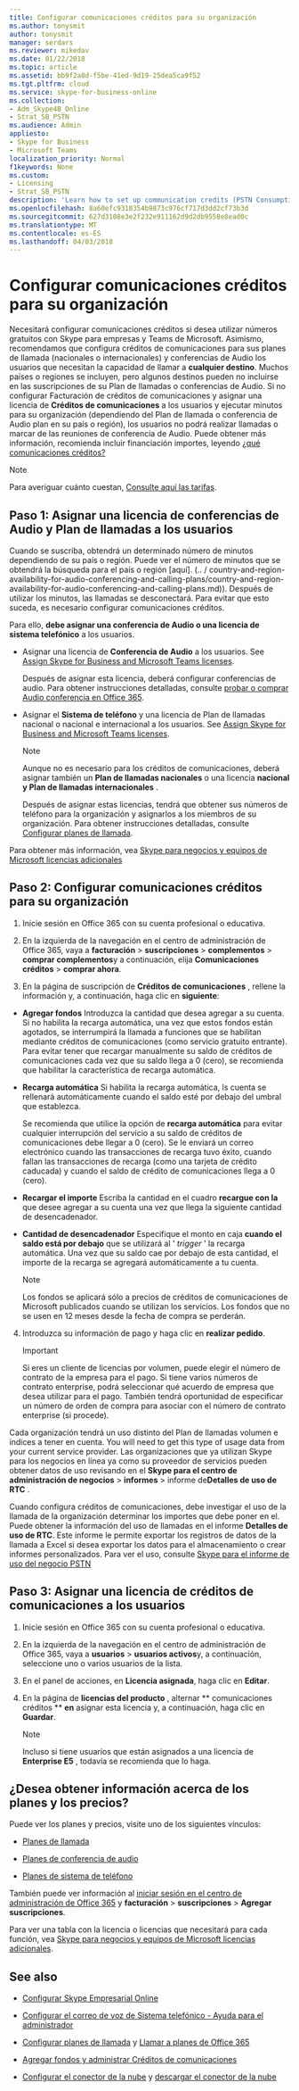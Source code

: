 ```yaml
---
title: Configurar comunicaciones créditos para su organización
ms.author: tonysmit
author: tonysmit
manager: serdars
ms.reviewer: mikedav
ms.date: 01/22/2018
ms.topic: article
ms.assetid: bb9f2a8d-f5be-41ed-9d19-25dea5ca9f52
ms.tgt.pltfrm: cloud
ms.service: skype-for-business-online
ms.collection:
- Adm_Skype4B_Online
- Strat_SB_PSTN
ms.audience: Admin
appliesto:
- Skype for Business
- Microsoft Teams
localization_priority: Normal
f1keywords: None
ms.custom:
- Licensing
- Strat_SB_PSTN
description: 'Learn how to set up communication credits (PSTN Consumption) billing licenses for your users and organization. '
ms.openlocfilehash: 8a60efc9318354b9873c976cf717d3dd2cf73b3d
ms.sourcegitcommit: 627d3108e3e2f232e911162d9d2db9558e8ead0c
ms.translationtype: MT
ms.contentlocale: es-ES
ms.lasthandoff: 04/03/2018
---
```

# <a name="set-up-communications-credits-for-your-organization"></a>Configurar comunicaciones créditos para su organización

Necesitará configurar comunicaciones créditos si desea utilizar números gratuitos con Skype para empresas y Teams de Microsoft. Asimismo, recomendamos que configura créditos de comunicaciones para sus planes de llamada (nacionales o internacionales) y conferencias de Audio los usuarios que necesitan la capacidad de llamar a **cualquier destino**. Muchos países o regiones se incluyen, pero algunos destinos pueden no incluirse en las suscripciones de su Plan de llamadas o conferencias de Audio. Si no configurar Facturación de créditos de comunicaciones y asignar una licencia de **Créditos de comunicaciones** a los usuarios y ejecutar minutos para su organización (dependiendo del Plan de llamada o conferencia de Audio plan en su país o región), los usuarios no podrá realizar llamadas o marcar de las reuniones de conferencia de Audio. Puede obtener más información, recomienda incluir financiación importes, leyendo [¿qué comunicaciones créditos?](what-are-communications-credits.md)
  
> [!NOTE]
> Para averiguar cuánto cuestan, [Consulte aquí las tarifas](https://go.microsoft.com/fwlink/p/?LinkId=799523 ). 
  
## <a name="step-1-assign-an-audio-conferencing-and-calling-plan-license-to-your-users"></a>Paso 1: Asignar una licencia de conferencias de Audio y Plan de llamadas a los usuarios

Cuando se suscriba, obtendrá un determinado número de minutos dependiendo de su país o región. Puede ver el número de minutos que se obtendrá la búsqueda para el país o región [aquí]. (.. / country-and-region-availability-for-audio-conferencing-and-calling-plans/country-and-region-availability-for-audio-conferencing-and-calling-plans.md)). Después de utilizar los minutos, las llamadas se desconectará. Para evitar que esto suceda, es necesario configurar comunicaciones créditos.
  
Para ello, **debe asignar una conferencia de Audio o una licencia de sistema telefónico** a los usuarios.
  
- Asignar una licencia de **Conferencia de Audio** a los usuarios. See [Assign Skype for Business and Microsoft Teams licenses](assign-skype-for-business-and-microsoft-teams-licenses.md).
    
    Después de asignar esta licencia, deberá configurar conferencias de audio. Para obtener instrucciones detalladas, consulte [probar o comprar Audio conferencia en Office 365](../audio-conferencing-in-office-365/try-or-purchase-audio-conferencing-in-office-365.md).
    
- Asignar el **Sistema de teléfono** y una licencia de Plan de llamadas nacional o nacional e internacional a los usuarios. See [Assign Skype for Business and Microsoft Teams licenses](assign-skype-for-business-and-microsoft-teams-licenses.md).
    
    > [!NOTE]
    > Aunque no es necesario para los créditos de comunicaciones, deberá asignar también un **Plan de llamadas nacionales** o una licencia **nacional y Plan de llamadas internacionales** .
  
    Después de asignar estas licencias, tendrá que obtener sus números de teléfono para la organización y asignarlos a los miembros de su organización. Para obtener instrucciones detalladas, consulte [Configurar planes de llamada](../what-are-calling-plans-in-office-365/set-up-calling-plans.md).
    
Para obtener más información, vea [Skype para negocios y equipos de Microsoft licencias adicionales](skype-for-business-and-microsoft-teams-add-on-licensing.md)
  
## <a name="step-2-set-up-communications-credits-for-your-organization"></a>Paso 2: Configurar comunicaciones créditos para su organización

1. Inicie sesión en Office 365 con su cuenta profesional o educativa.
    
2. En la izquierda de la navegación en el centro de administración de Office 365, vaya a **facturación** > **suscripciones** > **complementos** > **comprar complementos**y a continuación, elija **Comunicaciones créditos** > **comprar ahora**.
    
3. En la página de suscripción de **Créditos de comunicaciones** , rellene la información y, a continuación, haga clic en **siguiente**:
    
  - **Agregar fondos** Introduzca la cantidad que desea agregar a su cuenta. Si no habilita la recarga automática, una vez que estos fondos están agotados, se interrumpirá la llamada a funciones que se habilitan mediante créditos de comunicaciones (como servicio gratuito entrante). Para evitar tener que recargar manualmente su saldo de créditos de comunicaciones cada vez que su saldo llega a 0 (cero), se recomienda que habilitar la característica de recarga automática.
    
  - **Recarga automática** Si habilita la recarga automática, ls cuenta se rellenará automáticamente cuando el saldo esté por debajo del umbral que establezca.
    
    Se recomienda que utilice la opción de **recarga automática** para evitar cualquier interrupción del servicio a su saldo de créditos de comunicaciones debe llegar a 0 (cero). Se le enviará un correo electrónico cuando las transacciones de recarga tuvo éxito, cuando fallan las transacciones de recarga (como una tarjeta de crédito caducada) y cuando el saldo de crédito de comunicaciones llega a 0 (cero).
    
  - **Recargar el importe** Escriba la cantidad en el cuadro **recargue con la** que desee agregar a su cuenta una vez que llega la siguiente cantidad de desencadenador.
    
  - **Cantidad de desencadenador** Especifique el monto en caja **cuando el saldo está por debajo** que se utilizará al ' *trigger* ' la recarga automática. Una vez que su saldo cae por debajo de esta cantidad, el importe de la recarga se agregará automáticamente a tu cuenta.

      > [!NOTE]
    > Los fondos se aplicará sólo a precios de créditos de comunicaciones de Microsoft publicados cuando se utilizan los servicios. Los fondos que no se usen en 12 meses desde la fecha de compra se perderán. 
    
4. Introduzca su información de pago y haga clic en **realizar pedido**.
    >[!IMPORTANT]
    >Si eres un cliente de licencias por volumen, puede elegir el número de contrato de la empresa para el pago. Si tiene varios números de contrato enterprise, podrá seleccionar qué acuerdo de empresa que desea utilizar para el pago. También tendrá oportunidad de especificar un número de orden de compra para asociar con el número de contrato enterprise (si procede).
    
Cada organización tendrá un uso distinto del Plan de llamadas volumen e índices a tener en cuenta. You will need to get this type of usage data from your current service provider. Las organizaciones que ya utilizan Skype para los negocios en línea ya como su proveedor de servicios pueden obtener datos de uso revisando en el **Skype para el centro de administración de negocios** > **informes** > informe de**Detalles de uso de RTC** .
  
Cuando configura créditos de comunicaciones, debe investigar el uso de la llamada de la organización determinar los importes que debe poner en el. Puede obtener la información del uso de llamadas en el informe **Detalles de uso de RTC**. Este informe le permite exportar los registros de datos de la llamada a Excel si desea exportar los datos para el almacenamiento o crear informes personalizados. Para ver el uso, consulte [Skype para el informe de uso del negocio PSTN](../skype-for-business-online-reporting/pstn-usage-report.md)
  
## <a name="step-3-assign-a-communications-credits-license-to-users"></a>Paso 3: Asignar una licencia de créditos de comunicaciones a los usuarios

1. Inicie sesión en Office 365 con su cuenta profesional o educativa.
    
2. En la izquierda de la navegación en el centro de administración de Office 365, vaya a **usuarios** > **usuarios activos**y, a continuación, seleccione uno o varios usuarios de la lista.
    
3. En el panel de acciones, en **Licencia asignada**, haga clic en **Editar**.
    
4. En la página de **licencias del producto** , alternar ** comunicaciones créditos ** **en** asignar esta licencia y, a continuación, haga clic en **Guardar**.
    
    > [!NOTE]
    > Incluso si tiene usuarios que están asignados a una licencia de **Enterprise E5** , todavía se recomienda que lo haga.
  
## <a name="want-to-know-about-plans-and-pricing"></a>¿Desea obtener información acerca de los planes y los precios?

Puede ver los planes y precios, visite uno de los siguientes vínculos:
  
- [Planes de llamada](https://go.microsoft.com/fwlink/?LinkId=799761 )
    
- [Planes de conferencia de audio](https://go.microsoft.com/fwlink/?LinkId=799762 )
    
- [Planes de sistema de teléfono](https://go.microsoft.com/fwlink/?LinkId=799763)
    
También puede ver información al [iniciar sesión en el centro de administración de Office 365](https://portal.office.com/adminportal/home?add=sub&amp;adminportal=1#/catalog) y **facturación** > **suscripciones** > **Agregar suscripciones**.
  
Para ver una tabla con la licencia o licencias que necesitará para cada función, vea [Skype para negocios y equipos de Microsoft licencias adicionales](skype-for-business-and-microsoft-teams-add-on-licensing.md).
  
## <a name="related-topics"></a>See also

- [Configurar Skype Empresarial Online](../set-up-skype-for-business-online/set-up-skype-for-business-online.md)
    
- [Configurar el correo de voz de Sistema telefónico - Ayuda para el administrador](../what-is-phone-system-in-office-365/phone-system-voicemail/set-up-phone-system-voicemail.md)
    
- [Configurar planes de llamada](../what-are-calling-plans-in-office-365/set-up-calling-plans.md) y [Llamar a planes de Office 365](calling-plans-for-office-365.md)
    
- [Agregar fondos y administrar Créditos de comunicaciones](add-funds-and-manage-communications-credits.md)
    
- [Configurar el conector de la nube](https://technet.microsoft.com/en-us/library/mt605228.aspx) y [descargar el conector de la nube](https://aka.ms/CloudConnectorInstaller)

  
 